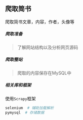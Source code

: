 ## 爬取简书

爬取简书文章，内容，作者，头像等



##### 爬取准备

> 了解网站结构以及分析网页源码



##### 爬取整站

> 爬取的内容保存在MySQL中



##### 相关库和框架

使用`Scrapy`框架

```python
selenium  # 辅助加载解析
pymysql  # 存储数据
```

